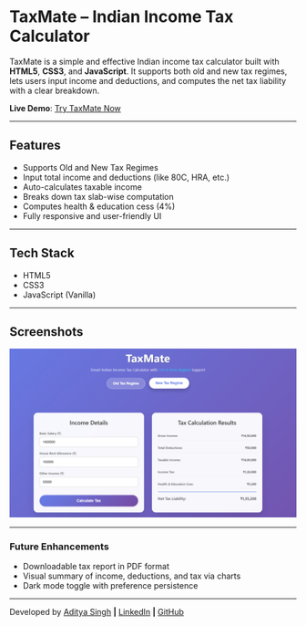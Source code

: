 # TaxMate – Indian Income Tax Calculator

TaxMate is a simple and effective Indian income tax calculator built with **HTML5**, **CSS3**, and **JavaScript**. It supports both old and new tax regimes, lets users input income and deductions, and computes the net tax liability with a clear breakdown.

**Live Demo**: [Try TaxMate Now](https://adit8676.github.io/TaxMate/)

---

## Features

- Supports Old and New Tax Regimes  
- Input total income and deductions (like 80C, HRA, etc.)  
- Auto-calculates taxable income  
- Breaks down tax slab-wise computation  
- Computes health & education cess (4%)  
- Fully responsive and user-friendly UI

---

## Tech Stack

- HTML5  
- CSS3  
- JavaScript (Vanilla)

---

## Screenshots

![App Screenshot](https://github.com/Adit8676/TaxMate/blob/main/assests/TaxMate-UI.png?raw=true)

---

### Future Enhancements

- Downloadable tax report in PDF format
- Visual summary of income, deductions, and tax via charts
- Dark mode toggle with preference persistence

---

Developed by [Aditya Singh](mailto:aditya09313@gmail.com) **|** [LinkedIn](https://linkedin.com/in/aditya8676) **|** [GitHub](https://github.com/Adit8676)

